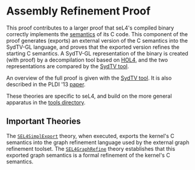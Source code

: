 <!--
     Copyright 2020, Data61, CSIRO (ABN 41 687 119 230)

     SPDX-License-Identifier: CC-BY-SA-4.0
-->

Assembly Refinement Proof
=========================

This proof contributes to a larger proof that seL4's compiled binary correctly
implements the [semantics](../../spec/cspec) of its C code. This component of
the proof generates (exports) an external version of the C semantics into the
SydTV-GL language, and proves that the exported version refines the starting C
semantics. A SydTV-GL representation of the binary is created (with proof) by
a decompilation tool based on [HOL4](https://github.com/HOL-Theorem-Prover/HOL),
and the two representations are compared by the [SydTV tool](
https://github.com/seL4proj/graph-refine).

An overview of the full proof is given with the [SydTV tool](
https://github.com/seL4proj/graph-refine). It is also described in the
PLDI '13 [paper][1].

These theories are specific to seL4, and build on the more general apparatus
in the [tools directory](../../tools/asmrefine).

  [1]: https://ts.data61.csiro.au/publications/nictaabstracts/Sewell_MK_13.abstract.pml  "Translation Validation for a Verified OS Kernel"

Important Theories
------------------

The [`SEL4SimplExport`](SEL4SimplExport.thy) theory, when executed, exports the
kernel's C semantics into the graph refinement language used by the external
graph refinement toolset. The [`SEL4GraphRefine`](SEL4GraphRefine.thy) theory
establishes that this exported graph semantics is a formal refinement of
the kernel's C semantics.
